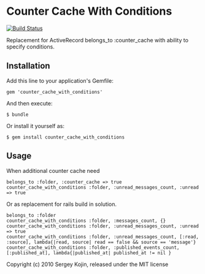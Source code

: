 # Counter Cache With Conditions

[![Build Status](https://secure.travis-ci.org/thoughtbot/pacecar.png?branch=master)](http://travis-ci.org/thoughtbot/pacecar)


Replacement for ActiveRecord belongs_to :counter_cache with ability to specify conditions.

## Installation

Add this line to your application's Gemfile:

    gem 'counter_cache_with_conditions'

And then execute:

    $ bundle

Or install it yourself as:

    $ gem install counter_cache_with_conditions

## Usage

When additional counter cache need

    belongs_to :folder, :counter_cache => true
    counter_cache_with_conditions :folder, :unread_messages_count, :unread => true

Or as replacement for rails build in solution.

    belongs_to :folder
    counter_cache_with_conditions :folder, :messages_count, {}
    counter_cache_with_conditions :folder, :unread_messages_count, :unread => true
    counter_cache_with_conditions :folder, :unread_messages_count, [:read, :source], lambda{|read, source| read == false && source == 'message'}
    counter_cache_with_conditions :folder, :published_events_count, [:published_at], lambda{|published_at| published_at != nil }



Copyright (c) 2010 Sergey Kojin, released under the MIT license
